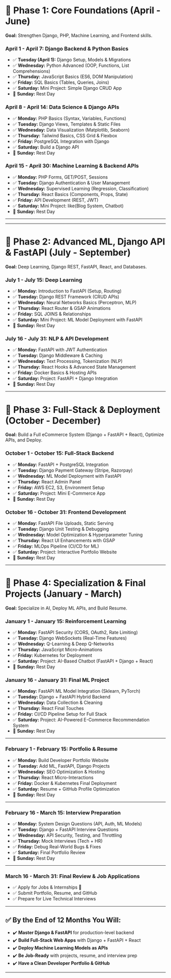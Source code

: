 # **📌 Phase 1: Core Foundations (April - June)**  
**Goal:** Strengthen Django, PHP, Machine Learning, and Frontend skills.

### **April 1 - April 7: Django Backend & Python Basics**
- ✅ **Tuesday (April 1):** Django Setup, Models & Migrations  
- ✅ **Wednesday:** Python Advanced (OOP, Functions, List Comprehensions)  
- ✅ **Thursday:** JavaScript Basics (ES6, DOM Manipulation)  
- ✅ **Friday:** SQL Basics (Tables, Queries, Joins)  
- ✅ **Saturday:** Mini Project: Simple Django CRUD App  
- 🚀 **Sunday:** Rest Day  

### **April 8 - April 14: Data Science & Django APIs**
- ✅ **Monday:** PHP Basics (Syntax, Variables, Functions)  
- ✅ **Tuesday:** Django Views, Templates & Static Files  
- ✅ **Wednesday:** Data Visualization (Matplotlib, Seaborn)  
- ✅ **Thursday:** Tailwind Basics, CSS Grid & Flexbox  
- ✅ **Friday:**  PostgreSQL Integration with Django  
- ✅ **Saturday:** Build a Django API  
- 🚀 **Sunday:** Rest Day  

### **April 15 - April 30: Machine Learning & Backend APIs**
- ✅ **Monday:** PHP Forms, GET/POST, Sessions  
- ✅ **Tuesday:** Django Authentication & User Management  
- ✅ **Wednesday:** Supervised Learning (Regression, Classification)  
- ✅ **Thursday:** React Basics (Components, Props, State)  
- ✅ **Friday:** API Development (REST, JWT)  
- ✅ **Saturday:** Mini Project: like(Blog System, Chatbot)
- 🚀 **Sunday:** Rest Day  

---

---

# **📌 Phase 2: Advanced ML, Django API & FastAPI (July - September)**

**Goal:** Deep Learning, Django REST, FastAPI, React, and Databases.

### **July 1 - July 15: Deep Learning**

* ✅ **Monday:** Introduction to FastAPI (Setup, Routing)
* ✅ **Tuesday:** Django REST Framework (CRUD APIs)
* ✅ **Wednesday:** Neural Networks Basics (Perceptron, MLP)
* ✅ **Thursday:** React Router & GSAP Animations
* ✅ **Friday:** SQL JOINS & Relationships
* ✅ **Saturday:** Mini Project: ML Model Deployment with FastAPI
* 🚀 **Sunday:** Rest Day

### **July 16 - July 31: NLP & API Development**

* ✅ **Monday:** FastAPI with JWT Authentication
* ✅ **Tuesday:** Django Middleware & Caching
* ✅ **Wednesday:** Text Processing, Tokenization (NLP)
* ✅ **Thursday:** React Hooks & Advanced State Management
* ✅ **Friday:** Docker Basics & Hosting APIs
* ✅ **Saturday:** Project: FastAPI + Django Integration
* 🚀 **Sunday:** Rest Day

---

# **📌 Phase 3: Full-Stack & Deployment (October - December)**

**Goal:** Build a Full eCommerce System (Django + FastAPI + React), Optimize APIs, and Deploy.

### **October 1 - October 15: Full-Stack Backend**

* ✅ **Monday:** FastAPI + PostgreSQL Integration
* ✅ **Tuesday:** Django Payment Gateway (Stripe, Razorpay)
* ✅ **Wednesday:** ML Model Deployment with FastAPI
* ✅ **Thursday:** React Admin Panel
* ✅ **Friday:** AWS EC2, S3, Environment Setup
* ✅ **Saturday:** Project: Mini E-Commerce App
* 🚀 **Sunday:** Rest Day

### **October 16 - October 31: Frontend Development**

* ✅ **Monday:** FastAPI File Uploads, Static Serving
* ✅ **Tuesday:** Django Unit Testing & Debugging
* ✅ **Wednesday:** Model Optimization & Hyperparameter Tuning
* ✅ **Thursday:** React UI Enhancements with GSAP
* ✅ **Friday:** MLOps Pipeline (CI/CD for ML)
* ✅ **Saturday:** Project: Interactive Portfolio Website
* 🚀 **Sunday:** Rest Day

---

# **📌 Phase 4: Specialization & Final Projects (January - March)**

**Goal:** Specialize in AI, Deploy ML APIs, and Build Resume.

### **January 1 - January 15: Reinforcement Learning**

* ✅ **Monday:** FastAPI Security (CORS, OAuth2, Rate Limiting)
* ✅ **Tuesday:** Django WebSockets (Real-Time Features)
* ✅ **Wednesday:** Q-Learning & Deep Q-Networks
* ✅ **Thursday:** JavaScript Micro-Animations
* ✅ **Friday:** Kubernetes for Deployment
* ✅ **Saturday:** Project: AI-Based Chatbot (FastAPI + Django + React)
* 🚀 **Sunday:** Rest Day

### **January 16 - January 31: Final ML Project**

* ✅ **Monday:** FastAPI ML Model Integration (Sklearn, PyTorch)
* ✅ **Tuesday:** Django + FastAPI Hybrid Backend
* ✅ **Wednesday:** Data Collection & Cleaning
* ✅ **Thursday:** React Final Touches
* ✅ **Friday:** CI/CD Pipeline Setup for Full Stack
* ✅ **Saturday:** Project: AI-Powered E-Commerce Recommendation System
* 🚀 **Sunday:** Rest Day

---

### **February 1 - February 15: Portfolio & Resume**

* ✅ **Monday:** Build Developer Portfolio Website
* ✅ **Tuesday:** Add ML, FastAPI, Django Projects
* ✅ **Wednesday:** SEO Optimization & Hosting
* ✅ **Thursday:** React Micro-Interactions
* ✅ **Friday:** Docker & Kubernetes Final Deployment
* ✅ **Saturday:** Resume + GitHub Profile Optimization
* 🚀 **Sunday:** Rest Day

---

### **February 16 - March 15: Interview Preparation**

* ✅ **Monday:** System Design Questions (API, Auth, ML Models)
* ✅ **Tuesday:** Django + FastAPI Interview Questions
* ✅ **Wednesday:** API Security, Testing, and Throttling
* ✅ **Thursday:** Mock Interviews (Tech + HR)
* ✅ **Friday:** Debug Real-World Bugs & Fixes
* ✅ **Saturday:** Final Portfolio Review
* 🚀 **Sunday:** Rest Day

---

### **March 16 - March 31: Final Review & Job Applications**

* ✅ Apply for Jobs & Internships 🚀
* ✅ Submit Portfolio, Resume, and GitHub
* ✅ Prepare for Live Technical Interviews

---

## ✅ **By the End of 12 Months You Will:**

* ✔️ **Master Django & FastAPI** for production-level backend
* ✔️ **Build Full-Stack Web Apps** with Django + FastAPI + React
* ✔️ **Deploy Machine Learning Models as APIs**
* ✔️ **Be Job-Ready** with projects, resume, and interview prep
* ✔️ **Have a Clean Developer Portfolio & GitHub**

---